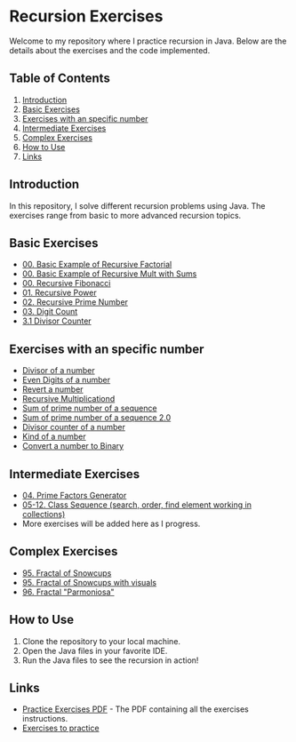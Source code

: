 # Recursion Exercises

Welcome to my repository where I practice recursion in Java. Below are the details about the exercises and the code implemented.

## Table of Contents

1. [Introduction](#introduction)
2. [Basic Exercises](#basic-exercises)
3. [Exercises with an specific number](#exercises-with-an-specific-number)
4. [Intermediate Exercises](#intermediate-exercises)
5. [Complex Exercises](#complex-exercises)
6. [How to Use](#how-to-use)
7. [Links](#links)

## Introduction

In this repository, I solve different recursion problems using Java. The exercises range from basic to more advanced recursion topics.

## Basic Exercises

- [00. Basic Example of Recursive Factorial](src/Factorial.java)
- [00. Basic Example of Recursive Mult with Sums](src/RecursiveSum.java)
- [00. Recursive Fibonacci](src/Fibonacci.java)
- [01. Recursive Power](src/RecursivePower.java)
- [02. Recursive Prime Number](src/IsPrime.java)
- [03. Digit Count](src/DigitCount.java)
- [3.1 Divisor Counter](src/DivisorCounter.java)

## Exercises with an specific number

- [Divisor of a number](src/DivisorCounter.java)
- [Even Digits of a number](src/EvenDigits.java)
- [Revert a number](src/InvertirNumero.java)
- [Recursive Multiplicationd](src/MultiRecursiva.java)
- [Sum of prime number of a sequence](src/SumaPrimos.java)
- [Sum of prime number of a sequence 2.0](src/SumaPrimosRecursiva.java)
- [Divisor counter of a number](src/DivisorCounter.java)
- [Kind of a number](src/TipoDeNumero.java)
- [Convert a number to Binary](src/ToBinary.java)

## Intermediate Exercises

- [04. Prime Factors Generator](src/PrimeFactors.java)
- [05-12. Class Sequence (search, order, find element working in collections)](src/SecuenciaPlus.java)
- More exercises will be added here as I progress.

## Complex Exercises

- [95. Fractal of Snowcups](src/CopoDeNieve.java)
- [95. Fractal of Snowcups with visuals](src/CopoDeNieveAnimado.java)
- [96. Fractal  "Parmoniosa"](src/Parmoniosa.java)
  
## How to Use

1. Clone the repository to your local machine.
2. Open the Java files in your favorite IDE.
3. Run the Java files to see the recursion in action!

## Links

- [Practice Exercises PDF](PracticeExercises.pdf) - The PDF containing all the exercises instructions.
- [Exercises to practice](https://github.com/LordDanilo/EjerciciosRecursividad/tree/main)
